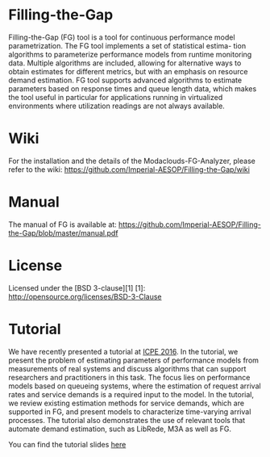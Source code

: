 # Filling-the-Gap

Filling-the-Gap (FG) tool is a tool for continuous performance model parametrization. The FG tool implements a set of statistical estima-
tion algorithms to parameterize performance models from runtime monitoring data. Multiple algorithms are included, allowing for alternative ways to obtain estimates for different metrics, but with an emphasis on resource demand estimation. FG tool supports advanced algorithms to estimate parameters based on response times and queue length data, which makes the tool useful in particular for applications running in virtualized environments where utilization readings are not always available.

# Wiki
For the installation and the details of the Modaclouds-FG-Analyzer, please refer to the wiki: https://github.com/Imperial-AESOP/Filling-the-Gap/wiki

# Manual
The manual of FG is available at: https://github.com/Imperial-AESOP/Filling-the-Gap/blob/master/manual.pdf

# License

Licensed under the [BSD 3-clause][1]
[1]: http://opensource.org/licenses/BSD-3-Clause

# Tutorial

We have recently presented a tutorial at [ICPE 2016](https://icpe2016.spec.org/). In the tutorial, we present the problem of
estimating parameters of performance models from measurements of real systems and discuss algorithms that can support researchers and practitioners in this task. The focus lies on performance models based on queueing systems, where the estimation of request arrival rates and service demands is a required input to the model. In the tutorial, we review existing estimation methods for service demands, which are supported in FG, and present models to characterize time-varying arrival processes. The tutorial also demonstrates the use of relevant tools that automate demand estimation, such as LibRede, M3A as well as FG.

You can find the tutorial slides [here](https://github.com/Imperial-AESOP/Filling-the-Gap/blob/master/projects/modaclouds/Tutorial-CSW.pdf)
